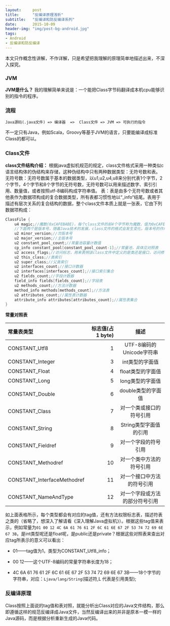 ```yaml
---
layout:     post
title:      "反编译原理浅析"
subtitle:   "反编译和防反编译系列"
date:       2015-10-09
header-img: "img/post-bg-android.jpg"
tags:
- Android
- 反编译和防反编译
---
```


本文只作概念性讲解，不作详解，只是希望把我理解的原理简单地描述出来，不深入探究。

### JVM
**JVM是什么？**
我的理解简单来说是：一个能把Class字节码翻译成本机cpu能够识别的指令的程序。

### 流程

```
Java源码(.java文件) => 编译器  =>  Class文件 => JVM => 可执行的指令
```

不一定只有Java，例如Scala，Groovy等基于JVM的语言，只要能编译成标准Class的都可以。

### Class文件

**class文件结构介绍：**
    根据java虚拟机规范的规定，class文件格式采用一种类似c语言结构体的伪结构来存储，这种伪结构中只有两种数据类型：无符号数和表。
无符号数：无符号数属于基本的数据类型，以u1,u2,u4,u8来分别代表1个字节，2个字节，4个字节和8个字节的无符号数，无符号数可以用来描述数字、索引引用、数量值，或者按照utf-8编码构成字符串值。
表：表是由多个无符号数或者其他表作为数据项构成的复合数据类型，所有表都习惯性地以“_info“结尾。表用于描述有层次关系的复合结构的数据，整个class文件本质上就是一张表，它由下列数据项构成：

```java
ClassFile {  
    u4 magic;//魔数(0xCAFEBABE)，每个class文件的前4个字节称为魔数，值为0xCAFEBABE。作用在于轻松的辨别class文件与非class文件。
    //下面两个是版本号，随着Java技术的发展，class文件的格式会发生变化。版本号的作用在于使得虚拟机能够认识当前加载class的文件格式。从而准确的提取class文件信息
    u2 minor_version;//次版本号
    u2 major_version;//主版本号  
    u2 constant_pool_count;//常量池容量计数值  
    cp_info constant_pool[constant_pool_count-1];//常量池，具体见对照表  
    u2 access_flags;//访问标志，用来表明该class文件中定义的是类还是接口，访问修饰符是public还是缺省。类或接口是否是抽象的。类是否是final的。  
    u2 this_class;//类索引  
    u2 super_class;//父类索引  
    u2 interfaces_count;//接口计数器  
    u2 interfaces[interfaces_count];//接口索引集合  
    u2 fields_count;//字段计数器  
    field_info fields[fields_count];//字段表  
    u2 methods_count;//方法计数器  
    method_info methods[methods_count];//方法表  
    u2 attributes_count;//属性表计数器  
    attribute_info attributes[attributes_count];//属性表集合  
}  
```

**常量对照表**

| 常量表类型      |     标志值(占1 byte) |   描述   |
| :-------- | --------:| :------: |
|CONSTANT_Utf8	|1	|UTF-8编码的Unicode字符串|
|CONSTANT_Integer|	3	|int类型的字面值|
|CONSTANT_Float	|4	|float类型的字面值|
|CONSTANT_Long	|5	|long类型的字面值|
|CONSTANT_Double	|6|	double类型的字面值|
|CONSTANT_Class	|7|	对一个类或接口的符号引用|
|CONSTANT_String	|8|	String类型字面值的引用|
|CONSTANT_Fieldref	|9|	对一个字段的符号引用|
|CONSTANT_Methodref	|10|	对一个类中方法的符号引用|
|CONSTANT_InterfaceMethodref	|11	|对一个接口中方法的符号引用|
|CONSTANT_NameAndType	|12|	对一个字段或方法的部分符号引用|

如上面表格所示，每个类型都会有对应的tag值，还有方法权限标志表，描述符表之类的（省略了，想深入了解请看《深入理解Java虚拟机》）。根据这些tag值来表示，例如常量为`01 00 12 4C 6A 61 76 61 2F 6C 61 6E 67 2F 53 74 72 69 6E 67 3B`，是int类型呢还是float呢，是public还是private？根据这些对照表来查出对应tag所表示的意义可以看出：

- 01——tag值为1，类型为CONSTANT_Utf8_info；

- 00 12——这个UTF-8编码的常量字符串长度为18；

- 4C 6A 61 76 61 2F 6C 61 6E 67 2F 53 74 72 69 6E 67 3B——18个字节的字符串，对应：`Ljava/lang/String`(描述符,L 代表是引用类型);

### 反编译原理

Class按照上面说的tag值和表对照，就能分析出Class对应的Java文件结构，那么即遵循这样的规范反编译成Java文件，当然反编译出来的并非是原本一模一样的Java源码，而是根据分析重新生成的Java代码。

